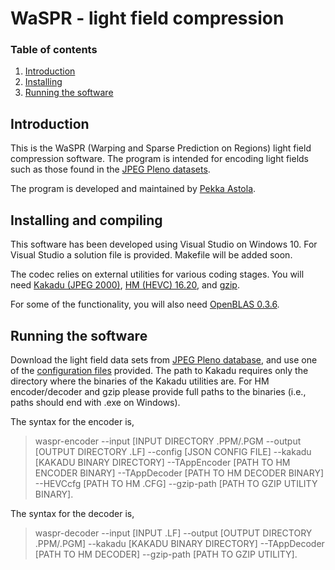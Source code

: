
# WaSPR - light field compression

### Table of contents

 1. [Introduction](#introduction)
 2. [Installing](#installing)
 3. [Running the software](#Running)

## Introduction

This is the WaSPR (Warping and Sparse Prediction on Regions) light field compression software. The program is intended for encoding light fields such as those found in the [JPEG Pleno datasets](https://jpeg.org/plenodb/lf/pleno_lf/). 

The program is developed and maintained by [Pekka Astola](http://www.cs.tut.fi/~astolap/).

## Installing and compiling

This software has been developed using Visual Studio on Windows 10. For Visual Studio a solution file is provided. Makefile will be added soon.

The codec relies on external utilities for various coding stages. You will need [Kakadu (JPEG 2000)](https://kakadusoftware.com/downloads/), [HM (HEVC) 16.20](https://hevc.hhi.fraunhofer.de/), and [gzip](https://www.gzip.org/).

For some of the functionality, you will also need [OpenBLAS 0.3.6](https://www.openblas.net/).

## Running the software

Download the light field data sets from [JPEG Pleno database](https://jpeg.org/plenodb/lf/pleno_lf/), and use one of the [configuration files](https://github.com/astolap/WaSPR/blob/master/configuration_files) provided. The path to Kakadu requires only the directory where the binaries of the Kakadu utilities are. For HM encoder/decoder and gzip please provide full paths to the binaries (i.e., paths should end with .exe on Windows).

The syntax for the encoder is,
> waspr-encoder --input [INPUT DIRECTORY .PPM/.PGM --output [OUTPUT DIRECTORY .LF] --config [JSON CONFIG FILE] --kakadu [KAKADU BINARY DIRECTORY] --TAppEncoder [PATH TO HM ENCODER BINARY] --TAppDecoder [PATH TO HM DECODER BINARY] --HEVCcfg [PATH TO HM .CFG] --gzip-path  [PATH TO GZIP UTILITY BINARY].

The syntax for the decoder is,
> waspr-decoder --input [INPUT .LF] --output [OUTPUT DIRECTORY .PPM/.PGM] --kakadu [KAKADU BINARY DIRECTORY] --TAppDecoder [PATH TO HM DECODER] --gzip-path  [PATH TO GZIP UTILITY].
